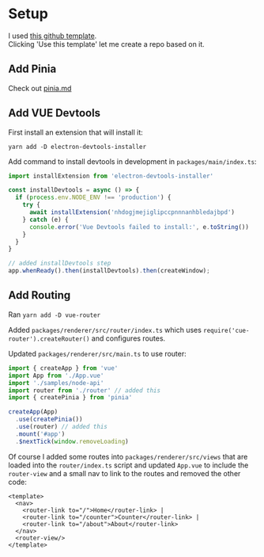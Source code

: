 # Setup

I used [this github template](https://github.com/electron-vite/electron-vite-vue).  
Clicking 'Use this template' let me create a repo based on it.

## Add Pinia

Check out [pinia.md](pinia.md)

## Add VUE Devtools

First install an extension that will install it:

    yarn add -D electron-devtools-installer

Add command to install devtools in development in `packages/main/index.ts`:

```ts
import installExtension from 'electron-devtools-installer'

const installDevtools = async () => {
  if (process.env.NODE_ENV !== 'production') {
    try {
      await installExtension('nhdogjmejiglipccpnnnanhbledajbpd')
    } catch (e) {
      console.error('Vue Devtools failed to install:', e.toString())
    }
  }
}

// added installDevtools step
app.whenReady().then(installDevtools).then(createWindow);
```

## Add Routing

Ran `yarn add -D vue-router`

Added `packages/renderer/src/router/index.ts` which uses `require('cue-router').createRouter()`
and configures routes.

Updated `packages/renderer/src/main.ts` to use router:

```ts
import { createApp } from 'vue'
import App from './App.vue'
import './samples/node-api'
import router from './router' // added this
import { createPinia } from 'pinia'

createApp(App)
  .use(createPinia())
  .use(router) // added this
  .mount('#app')
  .$nextTick(window.removeLoading)
```

Of course I added some routes into `packages/renderer/src/views` that are loaded
into the `router/index.ts` script and updated `App.vue` to include the
`router-view` and a small nav to link to the routes and removed the other code:

```vue
<template>
  <nav>
    <router-link to="/">Home</router-link> |
    <router-link to="/counter">Counter</router-link> |
    <router-link to="/about">About</router-link>
  </nav>
  <router-view/>
</template>
```